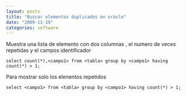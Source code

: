 ```yaml
---
layout: posts
title: "Buscar elementos duplicados en oracle"
date: "2009-11-19"
categories: software
---
```


Muestra una lista de elemento con dos columnas , el numero de veces repetidas y el campos identificador

`select count(*),<campo1> from <tabla> group by <campo1> having count(*) > 1;`

Para mostrar solo los elenentos repetidos

`select <campo1> from <tabla> group by <campo1> having count(*) > 1;`
